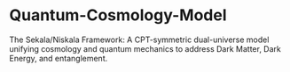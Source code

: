 # Quantum-Cosmology-Model
The Sekala/Niskala Framework: A CPT-symmetric dual-universe model unifying cosmology and quantum mechanics to address Dark Matter, Dark Energy, and entanglement.
